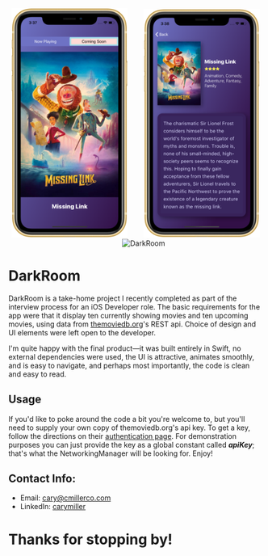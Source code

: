 <p align="center">
<img src="Images/DarkRoomMaster.png" width="230"  title="DarkRoom">&nbsp;&nbsp;&nbsp;&nbsp;&nbsp;&nbsp;&nbsp;&nbsp;<img src="Images/DarkRoomDetail.png" width="230" title="DarkRoom">&nbsp;&nbsp;&nbsp;&nbsp;&nbsp;&nbsp;&nbsp;&nbsp;<img src="Images/Darkroom-demo.gif" width="228" title="DarkRoom">
</p>

# DarkRoom

DarkRoom is a take-home project I recently completed as part of the interview process for an iOS Developer role. The basic requirements for the app were that it display ten currently showing movies and ten upcoming movies, using data from [themoviedb.org](https://www.themoviedb.org/)'s REST api. Choice of design and UI elements were left open to the developer.

I'm quite happy with the final product—it was built entirely in Swift, no external dependencies were used, the UI is attractive, animates smoothly, and is easy to navigate, and perhaps most importantly, the code is clean and easy to read.

## Usage

If you'd like to poke around the code a bit you're welcome to, but you'll need to supply your own copy of themoviedb.org's api key. To get a key, follow the directions on their [authentication page](https://developers.themoviedb.org/3/getting-started/authentication). For demonstration purposes you can just provide the key as a global constant called ***apiKey***; that's what the NetworkingManager will be looking for. Enjoy!

## Contact Info:
- Email: cary@cmillerco.com
- LinkedIn: [carymiller](https://www.linkedin.com/in/carymiller/)

# Thanks for stopping by!

